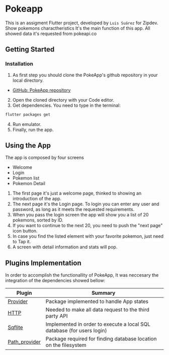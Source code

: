 # Pokeapp

This is an assigment Flutter project, developed by `Luis Suárez` for Zipdev.
Show pokemons charactheristics It's the main function of this app. All showed data it's requested from pokeapi.co

## Getting Started

### Installation
1. As first step you should clone the PokeApp's github repository in your local directory.

- [GitHub: PokeApp repository](https://github.com/RIPLS/pokedex.git)

2. Open the cloned directory with your Code editor.
2. Get dependencies. You need to type in the terminal:

```bash
flutter packages get
```
4. Run emulator.
4. Finally, run the app. 

## Using the App 

The app is composed by four screens
* Welcome
* Login
* Pokemon list
* Pokemon Detail

1. The first page it's just a welcome page, thinked to showing an introduction of the app.
1. The next page it's the Login page. To login you can enter any user and password, as long as it meets the requested requirements.
1. When you pass the login screen the app will show you a list of 20 pokemons, sorted by ID.
1. If you want to continue to the next 20, you need to push the "next page" icon button.
1. In case you find the listed element with your favorite pokemon, just need to Tap it.
1. A screen with detail information and stats will pop.

## Plugins Implementation

In order to accomplish the functionallity of PokeApp, It was neccesary the integration of the dependencies showed bellow:

| Plugin | Summary |
| ------ | ------ |
| [Provider](https://pub.dev/packages/provider) | Package implemented to handle App states |
| [HTTP](https://pub.dev/packages/http) | Needed to make all data request to the third party API |
| [Sqflite](https://pub.dev/packages/sqflite) | Implemented in order to execute a local SQL database (for users login) |
| [Path_provider](https://pub.dev/packages/path_provider) | Package required for finding database location on the filesystem |


